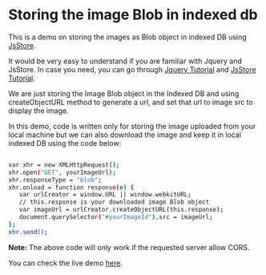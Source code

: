 # Storing the image Blob in indexed db
This is a demo on storing the images as Blob object in indexed DB using [JsStore][l_jsstore].

It would be very easy to understand if you are familiar with Jquery and JsStore. 
In case you need, you can go through [Jquery Tutorial][l_jquery_w3] and [JsStore Tutorial][l_jsstore_tutorial].

We are just storing the Image Blob object in the Indexed DB and using createObjectURL method to generate a url, and set that url to image src to display the image.

In this demo, code is written only for storing the image uploaded from your local machine but we can also download the image and keep it in local indexed DB using the code below:

```sh

var xhr = new XMLHttpRequest();
xhr.open("GET", yourImageUrl);
xhr.responseType = "blob";
xhr.onload = function response(e) {
   var urlCreator = window.URL || window.webkitURL;
   // this.response is your downloaded image Blob object
   var imageUrl = urlCreator.createObjectURL(this.response);
   document.querySelector("#yourImageId").src = imageUrl; 
};
xhr.send();

```
**Note:** The above code will only work if the requested server allow CORS.

You can check the live demo [here][l_demo].

[l_jsstore]: <http://www.jsstore.net>
[l_jquery_w3]: <https://www.w3schools.com/jquery/>
[l_jsstore_tutorial]: <http://www.jsstore.net/Tutorial>
[l_demo]: <https://udaychy.github.io/ImageBlobDemo/>
